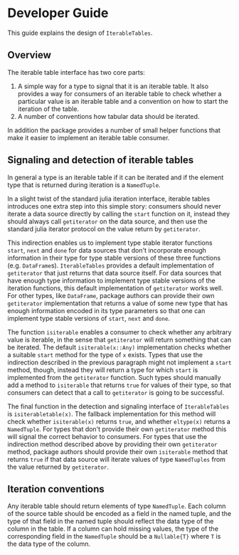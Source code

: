 # Developer Guide

This guide explains the design of `IterableTables`.

## Overview

The iterable table interface has two core parts:

1. A simple way for a type to signal that it is an iterable table. It also provides a way for consumers of an iterable table to check whether a particular value is an iterable table and a convention on how to start the iteration of the table.
2. A number of conventions how tabular data should be iterated.

In addition the package provides a number of small helper functions that make it easier to implement an iterable table consumer.

## Signaling and detection of iterable tables

In general a type is an iterable table if it can be iterated and if the element type that is returned during iteration is a `NamedTuple`.

In a slight twist of the standard julia iteration interface, iterable tables introduces one extra step into this simple story: consumers should never iterate a data source directly by calling the `start` function on it, instead they should always call `getiterator` on the data source, and then use the standard julia iterator protocol on the value return by `getiterator`.

This indirection enables us to implement type stable iterator functions `start`, `next` and `done` for data sources that don't incorporate enough information in their type for type stable versions of these three functions (e.g. `DataFrame`s). `IterableTables` provides a default implementation of `getiterator` that just returns that data source itself. For data sources that have enough type information to implement type stable versions of the iteration functions, this default implementation of `getiterator` works well. For other types, like `DataFrame`, package authors can provide their own `getiterator` implementation that returns a value of some new type that has enough information encoded in its type parameters so that one can implement type stable versions of `start`, `next` and `done`.

The function `isiterable` enables a consumer to check whether any arbitrary value is iterable, in the sense that `getiterator` will return something that can be iterated. The default `isiterable(x::Any)` implementation checks whether a suitable `start` method for the type of `x` exists. Types that use the indirection described in the previous paragraph might not implement a `start` method, though, instead they will return a type for which `start` is implemented from the `getiterator` function. Such types should manually add a method to `isiterable` that returns `true` for values of their type, so that consumers can detect that a call to `getiterator` is going to be successful.

The final function in the detection and signaling interface of `IterableTables` is `isiterabletable(x)`. The fallback implementation for this method will check whether `isiterable(x)` returns `true`, and whether `eltype(x)` returns a `NamedTuple`. For types that don't provide their own `getiterator` method this will signal the correct behavior to consumers. For types that use the indirection method described above by providing their own `getiterator` method, package authors should provide their own `isiterable` method that returns `true` if that data source will iterate values of type `NamedTuples` from the value returned by `getiterator`.

## Iteration conventions

Any iterable table should return elements of type `NamedTuple`. Each column of the source table should be encoded as a field in the named tuple, and the type of that field in the named tuple should reflect the data type of the column in the table. If a column can hold missing values, the type of the corresponding field in the `NamedTuple` should be a `Nullable{T}` where `T` is the data type of the column.

